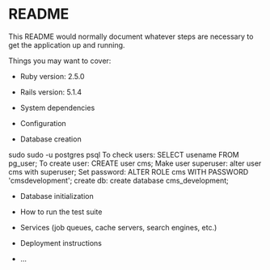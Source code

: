 # README

This README would normally document whatever steps are necessary to get the
application up and running.

Things you may want to cover:

* Ruby version: 2.5.0
* Rails version: 5.1.4

* System dependencies

* Configuration

* Database creation

sudo sudo -u postgres psql
To check users: SELECT usename FROM pg_user;
To create user: CREATE user cms;
Make user superuser: alter user cms with superuser;
Set password: ALTER ROLE cms WITH PASSWORD 'cmsdevelopment';
create db: create database cms_development;

* Database initialization

* How to run the test suite

* Services (job queues, cache servers, search engines, etc.)

* Deployment instructions

* ...

